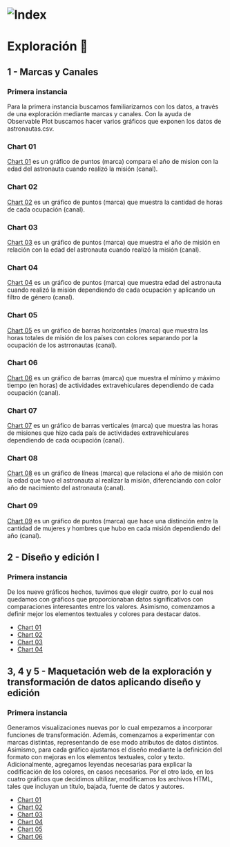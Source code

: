 # ![Index](https://olmiave.github.io/vd_s2_tp2_Oliva_Olivera/imagenes/nasa.jpg)
# Exploración :milky_way:

## 1 - Marcas y Canales
### Primera instancia
Para la primera instancia buscamos familiarizarnos con los datos, a través de una exploración mediante marcas y canales. Con la ayuda de Observable Plot buscamos hacer varios gráficos que exponen los datos de astronautas.csv. 

### Chart 01
[Chart 01](https://olmiave.github.io/vd_s2_tp2_Oliva_Olivera/exploracion/1-marcas_y_canales/chart_01)
 es un gráfico de puntos (marca) compara el año de mision con la edad del astronauta cuando realizó la misión (canal).

### Chart 02
[Chart 02](https://olmiave.github.io/vd_s2_tp2_Oliva_Olivera/exploracion/1-marcas_y_canales/chart_02)
 es un gráfico de puntos (marca) que muestra la cantidad de horas de cada ocupación (canal).

### Chart 03
[Chart 03](https://olmiave.github.io/vd_s2_tp2_Oliva_Olivera/exploracion/1-marcas_y_canales/chart_03)
 es un gráfico de puntos (marca) que muestra el año de misión en relación con la edad del astronauta cuando realizó la misión (canal).

### Chart 04
[Chart 04](https://olmiave.github.io/vd_s2_tp2_Oliva_Olivera/exploracion/1-marcas_y_canales/chart_04)
 es un gráfico de puntos (marca) que muestra edad del astronauta cuando realizó la misión dependiendo de cada ocupación y aplicando un filtro de género (canal).

### Chart 05
[Chart 05](https://olmiave.github.io/vd_s2_tp2_Oliva_Olivera/exploracion/1-marcas_y_canales/chart_05)
 es un gráfico de barras horizontales (marca) que muestra las horas totales de misión de los países  con colores separando por la ocupación de los astrronautas (canal).

### Chart 06
[Chart 06](https://olmiave.github.io/vd_s2_tp2_Oliva_Olivera/exploracion/1-marcas_y_canales/chart_06)
 es un gráfico de barras (marca) que muestra el mínimo y máximo tiempo (en horas) de actividades extravehiculares dependiendo de cada ocupación (canal).

### Chart 07
[Chart 07](https://olmiave.github.io/vd_s2_tp2_Oliva_Olivera/exploracion/1-marcas_y_canales/chart_07)
 es un gráfico de barras verticales (marca) que muestra las horas de misiones que hizo cada país de actividades extravehiculares dependiendo de cada ocupación (canal).

### Chart 08
[Chart 08](https://olmiave.github.io/vd_s2_tp2_Oliva_Olivera/exploracion/1-marcas_y_canales/chart_08)
 es un gráfico de líneas (marca) que relaciona el año de misión con la edad que tuvo el astronauta al realizar la misión, diferenciando con color año de nacimiento del astronauta (canal).

### Chart 09
[Chart 09](https://olmiave.github.io/vd_s2_tp2_Oliva_Olivera/exploracion/1-marcas_y_canales/chart_09)
 es un gráfico de puntos (marca) que hace una distinción entre la cantidad de mujeres y hombres que hubo en cada misión dependiendo del año (canal).

## 2 - Diseño y edición I
### Primera instancia
De los nueve gráficos hechos, tuvimos que elegir cuatro, por lo cual nos quedamos con gráficos que proporcionaban datos significativos con comparaciones interesantes entre los valores. Asimismo, comenzamos a definir mejor los elementos textuales y colores para destacar datos.  
- [Chart 01](https://olmiave.github.io/vd_s2_tp2_Oliva_Olivera/exploracion/2-disenio_y_edicion_I/chart_01)
- [Chart 02](https://olmiave.github.io/vd_s2_tp2_Oliva_Olivera/exploracion/2-disenio_y_edicion_I/chart_02)
- [Chart 03](https://olmiave.github.io/vd_s2_tp2_Oliva_Olivera/exploracion/2-disenio_y_edicion_I/chart_03)
- [Chart 04](https://olmiave.github.io/vd_s2_tp2_Oliva_Olivera/exploracion/2-disenio_y_edicion_I/chart_04)

## 3, 4 y 5 - Maquetación web de la exploración y transformación de datos aplicando diseño y edición 
### Primera instancia
Generamos visualizaciones nuevas por lo cual empezamos a incorporar funciones de transformación. Además, comenzamos a experimentar con marcas distintas, representando de ese modo atributos de datos distintos. Asimismo, para cada gráfico ajustamos el diseño mediante la definición del formato con mejoras en los elementos textuales, color y texto. Adicionalmente, agregamos leyendas necesarias para explicar la codificación de los colores, en casos necesarios.
Por el otro lado, en los cuatro gráficos que decidimos ultilizar, modificamos los archivos HTML, tales que incluyan un título, bajada, fuente de datos y autores.
- [Chart 01](https://olmiave.github.io/vd_s2_tp2_Oliva_Olivera/exploracion/3_4_5/chart_01)
- [Chart 02](https://olmiave.github.io/vd_s2_tp2_Oliva_Olivera/exploracion/3_4_5/chart_02)
- [Chart 03](https://olmiave.github.io/vd_s2_tp2_Oliva_Olivera/exploracion/3_4_5/chart_03)
- [Chart 04](https://olmiave.github.io/vd_s2_tp2_Oliva_Olivera/exploracion/3_4_5/chart_04)
- [Chart 05](https://olmiave.github.io/vd_s2_tp2_Oliva_Olivera/exploracion/3_4_5/chart_05)
- [Chart 06](https://olmiave.github.io/vd_s2_tp2_Oliva_Olivera/exploracion/3_4_5/chart_06)
